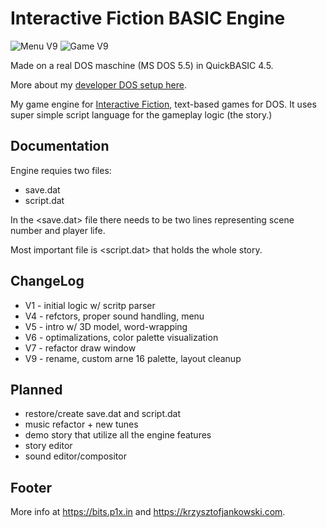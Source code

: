 # Interactive Fiction BASIC Engine

![Menu V9](ifbe_9_menu.jpg)
![Game V9](ifbe_9_game.jpg)

Made on a real DOS maschine (MS DOS 5.5) in QuickBASIC 4.5.

More about my [developer DOS setup here](https://bits.p1x.in/using-ms-dos-and-wordstar-in-2021/).

My game engine for [Interactive Fiction](https://en.wikipedia.org/wiki/Interactive_fiction), text-based games for DOS. It uses super simple script language for the gameplay logic (the story.)

## Documentation

Engine requies two files:
- save.dat
- script.dat

In the <save.dat> file there needs to be two lines representing scene number 
and player life.

Most important file is <script.dat> that holds the whole story.

## ChangeLog

- V1 - initial logic w/ scritp parser
- V4 - refctors, proper sound handling, menu
- V5 - intro w/ 3D model, word-wrapping
- V6 - optimalizations, color palette visualization
- V7 - refactor draw window
- V9 - rename, custom arne 16 palette, layout cleanup

## Planned

- restore/create save.dat and script.dat
- music refactor + new tunes
- demo story that utilize all the engine features
- story editor
- sound editor/compositor 

## Footer

More info at https://bits.p1x.in and https://krzysztofjankowski.com.
